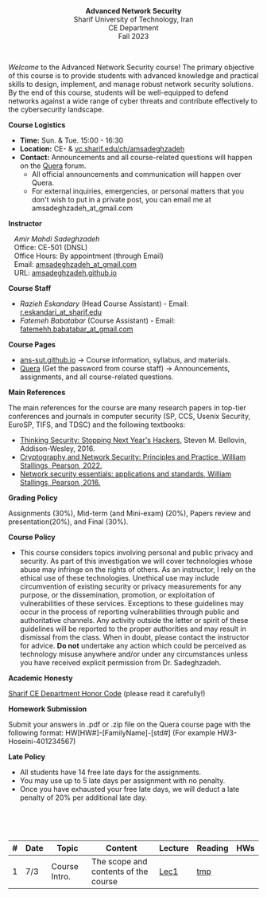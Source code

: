 <center><b>Advanced Network Security</b></center>
<center>Sharif University of Technology, Iran</center>
<center>CE Department</center>
<center>Fall 2023</center>


&nbsp;&nbsp;&nbsp;


_Welcome_ to the Advanced Network Security course! The primary objective of this course is to provide students with advanced knowledge and practical skills to design, implement, and manage robust network security solutions. By the end of this course, students will be well-equipped to defend networks against a wide range of cyber threats and contribute effectively to the cybersecurity landscape.



**Course Logistics**

   * **Time:** Sun. & Tue. 15:00 - 16:30
   * **Location:** CE- & [vc.sharif.edu/ch/amsadeghzadeh](https://vc.sharif.edu/ch/amsadeghzadeh)
   * **Contact:** Announcements and all course-related questions will happen on the [Quera](https://quera.org/course/add_to_course/course/14903/) forum. 
     * All official announcements and communication will happen over Quera.
     * For external inquiries, emergencies, or personal matters that you don't wish to put in a private post, you can email me at amsadeghzadeh_at_gmail.com



**Instructor**

&nbsp;&nbsp;&nbsp;_Amir Mahdi Sadeghzadeh_  
&nbsp;&nbsp;&nbsp;Office: CE-501 (DNSL)  
&nbsp;&nbsp;&nbsp;Office Hours: By appointment (through Email)  
&nbsp;&nbsp;&nbsp;Email: [amsadeghzadeh_at_gmail.com](mailto:amsadeghzadeh_at_gmail.com)  
&nbsp;&nbsp;&nbsp;URL: [amsadeghzadeh.github.io](https://amsadeghzadeh.github.io)  



**Course Staff**

* _Razieh Eskandary_ (Head Course Assistant) - Email: [r.eskandari_at_sharif.edu](mailto:r.eskandari@sharif.edu )
* _Fatemeh Babatabar_ (Course Assistant) - Email: [fatemehh.babatabar_at_gmail.com](mailto:fatemehh.babatabar@gmail.com)




**Course Pages** 

* [ans-sut.github.io](ans-sut.github.io) -> Course information, syllabus, and materials.
* [Quera](https://quera.org/course/add_to_course/course/14903/) (Get the password from course staff) -> Announcements, assignments, and all course-related questions.



**Main References** 

The main references for the course are many research papers in top-tier conferences and journals in computer security (SP, CCS, Usenix Security, EuroSP, TIFS, and TDSC) and the following textbooks:

-   [Thinking Security: Stopping Next Year's Hackers](http://www.informit.com/store/thinking-security-stopping-next-years-hackers-9780134277547), Steven M. Bellovin, Addison-Wesley, 2016.
-   [Cryptography and Network Security: Principles and Practice, William Stallings, Pearson, 2022.](http://williamstallings.com/Cryptography/)
-   [Network security essentials: applications and standards, William Stallings, Pearson, 2016.](http://williamstallings.com/NetworkSecurity/) 




**Grading Policy**

Assignments (30%), Mid-term (and Mini-exam) (20%), Papers review and presentation(20%), and Final (30%).



**Course Policy**

-   This course considers topics involving personal and public privacy
    and security. As part of this investigation we will cover
    technologies whose abuse may infringe on the rights of others. As an
    instructor, I rely on the ethical use of these technologies.
    Unethical use may include circumvention of existing security or
    privacy measurements for any purpose, or the dissemination,
    promotion, or exploitation of vulnerabilities of these services.
    Exceptions to these guidelines may occur in the process of reporting
    vulnerabilities through public and authoritative channels. Any
    activity outside the letter or spirit of these guidelines will be
    reported to the proper authorities and may result in dismissal from
    the class. When in doubt, please contact the instructor for advice. **Do not**
    undertake any action which could be perceived as technology misuse
    anywhere and/or under any circumstances unless you have received
    explicit permission from Dr. Sadeghzadeh.



**Academic Honesty** 

[Sharif CE Department Honor Code](https://wiki.ce.sharif.edu/%D8%A2%DB%8C%DB%8C%D9%86_%D9%86%D8%A7%D9%85%D9%87/%D8%A2%D8%AF%D8%A7%D8%A8_%D9%86%D8%A7%D9%85%D9%87_%D8%A7%D9%86%D8%AC%D8%A7%D9%85_%D8%AA%D9%85%D8%B1%DB%8C%D9%86_%D9%87%D8%A7%DB%8C_%D8%AF%D8%B1%D8%B3%DB%8C) (please read it carefully!)



**Homework Submission**

Submit your answers in .pdf or .zip file on the Quera course page with the following format:
HW[HW#]-[FamilyName]-[std#] (For example HW3-Hoseini-401234567)



**Late Policy**

* All students have 14 free late days for the assignments.
* You may use up to 5 late days per assignment with no penalty.
* Once you have exhausted your free late days, we will deduct a late penalty of 20% per additional late day.


&nbsp;&nbsp;&nbsp;

&nbsp;&nbsp;&nbsp;

| # | Date  | Topic             | Content                                    | Lecture | Reading                                                                                                                                                                                                                                                                               | HWs |
|---|-------|-------------------|--------------------------------------------|---------|---------------------------------------------------------------------------------------------------------------------------------------------------------------------------------------------------------------------------------------------------------------------------------------|-----|
| 1 | 7/3 | Course Intro.     | The scope and contents of the course       | [Lec1]()    | [tmp]()                                                                                                                                                                           |     |                                                                                                             

